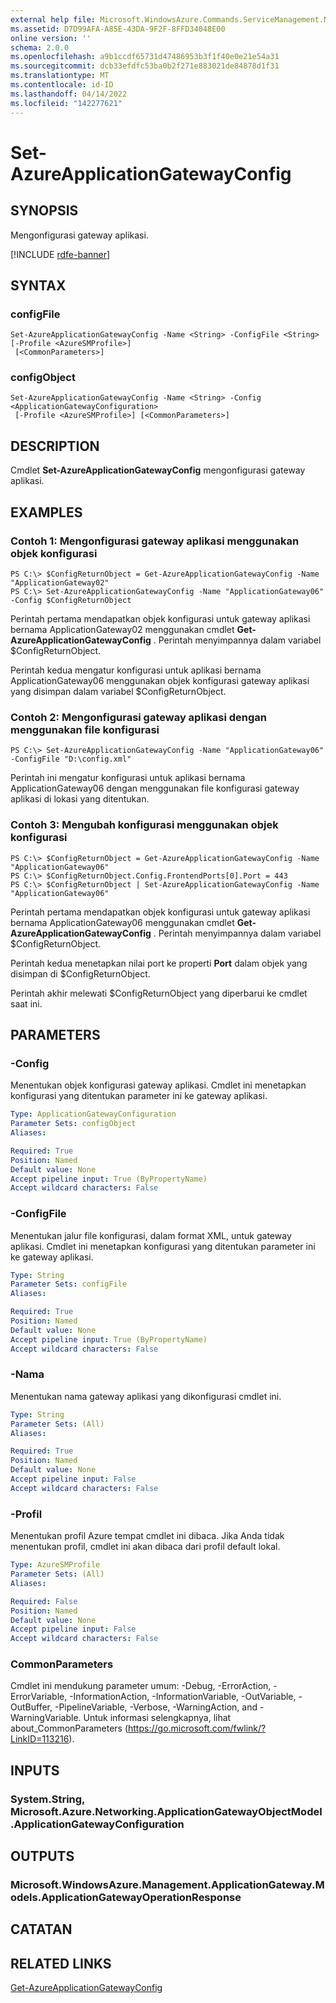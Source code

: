 ```yaml
---
external help file: Microsoft.WindowsAzure.Commands.ServiceManagement.Network.dll-Help.xml
ms.assetid: D7D99AFA-A85E-43DA-9F2F-8FFD34048E00
online version: ''
schema: 2.0.0
ms.openlocfilehash: a9b1ccdf65731d47486953b3f1f40e0e21e54a31
ms.sourcegitcommit: dcb33efdfc53ba0b2f271e883021de84878d1f31
ms.translationtype: MT
ms.contentlocale: id-ID
ms.lasthandoff: 04/14/2022
ms.locfileid: "142277621"
---
```

# Set-AzureApplicationGatewayConfig

## SYNOPSIS
Mengonfigurasi gateway aplikasi.

[!INCLUDE [rdfe-banner](../../includes/rdfe-banner.md)]

## SYNTAX

### configFile
```
Set-AzureApplicationGatewayConfig -Name <String> -ConfigFile <String> [-Profile <AzureSMProfile>]
 [<CommonParameters>]
```

### configObject
```
Set-AzureApplicationGatewayConfig -Name <String> -Config <ApplicationGatewayConfiguration>
 [-Profile <AzureSMProfile>] [<CommonParameters>]
```

## DESCRIPTION
Cmdlet **Set-AzureApplicationGatewayConfig** mengonfigurasi gateway aplikasi.

## EXAMPLES

### Contoh 1: Mengonfigurasi gateway aplikasi menggunakan objek konfigurasi
```
PS C:\> $ConfigReturnObject = Get-AzureApplicationGatewayConfig -Name "ApplicationGateway02"
PS C:\> Set-AzureApplicationGatewayConfig -Name "ApplicationGateway06" -Config $ConfigReturnObject
```

Perintah pertama mendapatkan objek konfigurasi untuk gateway aplikasi bernama ApplicationGateway02 menggunakan cmdlet **Get-AzureApplicationGatewayConfig** .
Perintah menyimpannya dalam variabel $ConfigReturnObject.

Perintah kedua mengatur konfigurasi untuk aplikasi bernama ApplicationGateway06 menggunakan objek konfigurasi gateway aplikasi yang disimpan dalam variabel $ConfigReturnObject.

### Contoh 2: Mengonfigurasi gateway aplikasi dengan menggunakan file konfigurasi
```
PS C:\> Set-AzureApplicationGatewayConfig -Name "ApplicationGateway06" -ConfigFile "D:\config.xml"
```

Perintah ini mengatur konfigurasi untuk aplikasi bernama ApplicationGateway06 dengan menggunakan file konfigurasi gateway aplikasi di lokasi yang ditentukan.

### Contoh 3: Mengubah konfigurasi menggunakan objek konfigurasi
```
PS C:\> $ConfigReturnObject = Get-AzureApplicationGatewayConfig -Name "ApplicationGateway06"
PS C:\> $ConfigReturnObject.Config.FrontendPorts[0].Port = 443
PS C:\> $ConfigReturnObject | Set-AzureApplicationGatewayConfig -Name "ApplicationGateway06"
```

Perintah pertama mendapatkan objek konfigurasi untuk gateway aplikasi bernama ApplicationGateway06 menggunakan cmdlet **Get-AzureApplicationGatewayConfig** .
Perintah menyimpannya dalam variabel $ConfigReturnObject.

Perintah kedua menetapkan nilai port ke properti **Port** dalam objek yang disimpan di $ConfigReturnObject.

Perintah akhir melewati $ConfigReturnObject yang diperbarui ke cmdlet saat ini.

## PARAMETERS

### -Config
Menentukan objek konfigurasi gateway aplikasi.
Cmdlet ini menetapkan konfigurasi yang ditentukan parameter ini ke gateway aplikasi.

```yaml
Type: ApplicationGatewayConfiguration
Parameter Sets: configObject
Aliases: 

Required: True
Position: Named
Default value: None
Accept pipeline input: True (ByPropertyName)
Accept wildcard characters: False
```

### -ConfigFile
Menentukan jalur file konfigurasi, dalam format XML, untuk gateway aplikasi.
Cmdlet ini menetapkan konfigurasi yang ditentukan parameter ini ke gateway aplikasi.

```yaml
Type: String
Parameter Sets: configFile
Aliases: 

Required: True
Position: Named
Default value: None
Accept pipeline input: True (ByPropertyName)
Accept wildcard characters: False
```

### -Nama
Menentukan nama gateway aplikasi yang dikonfigurasi cmdlet ini.

```yaml
Type: String
Parameter Sets: (All)
Aliases: 

Required: True
Position: Named
Default value: None
Accept pipeline input: False
Accept wildcard characters: False
```

### -Profil
Menentukan profil Azure tempat cmdlet ini dibaca. Jika Anda tidak menentukan profil, cmdlet ini akan dibaca dari profil default lokal.

```yaml
Type: AzureSMProfile
Parameter Sets: (All)
Aliases: 

Required: False
Position: Named
Default value: None
Accept pipeline input: False
Accept wildcard characters: False
```

### CommonParameters
Cmdlet ini mendukung parameter umum: -Debug, -ErrorAction, -ErrorVariable, -InformationAction, -InformationVariable, -OutVariable, -OutBuffer, -PipelineVariable, -Verbose, -WarningAction, and -WarningVariable. Untuk informasi selengkapnya, lihat about_CommonParameters (https://go.microsoft.com/fwlink/?LinkID=113216).

## INPUTS

### System.String, Microsoft.Azure.Networking.ApplicationGatewayObjectModel.ApplicationGatewayConfiguration

## OUTPUTS

### Microsoft.WindowsAzure.Management.ApplicationGateway.Models.ApplicationGatewayOperationResponse

## CATATAN

## RELATED LINKS

[Get-AzureApplicationGatewayConfig](./Get-AzureApplicationGatewayConfig.md)


